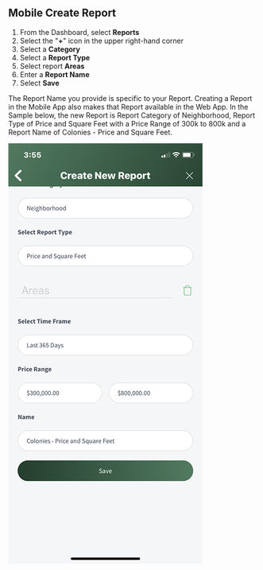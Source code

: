 ## Mobile Create Report

1. From the Dashboard, select **Reports**
2. Select the "**+**" icon in the upper right-hand corner
3. Select a **Category**
4. Select a **Report Type**
5. Select report **Areas**
6. Enter a **Report Name**
7. Select **Save**

The Report Name you provide is specific to your Report. Creating a Report in the Mobile App also makes that Report available in the Web App. In the Sample below, the new Report is Report Category of Neighborhood, Report Type of Price and Square Feet with a Price Range of 300k to 800k and a Report Name of Colonies - Price and Square Feet.

![mobile_create_report](../images/reda_mobile_create_report_03.PNG)
